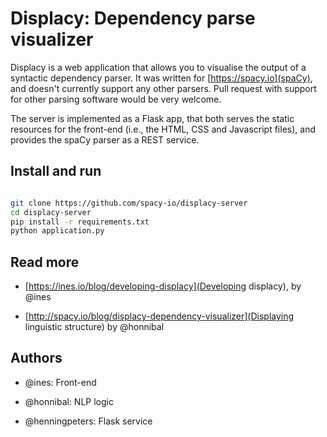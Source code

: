 Displacy: Dependency parse visualizer
=====================================

Displacy is a web application that allows you to visualise the output of
a syntactic dependency parser. It was written for [https://spacy.io](spaCy), and
doesn't currently support any other parsers. Pull request with support for
other parsing software would be very welcome.

The server is implemented as a Flask app, that both serves the static resources
for the front-end (i.e., the HTML, CSS and Javascript files), and provides
the spaCy parser as a REST service.

Install and run
---------------

```bash

git clone https://github.com/spacy-io/displacy-server
cd displacy-server
pip install -r requirements.txt
python application.py
```

Read more
---------

* [https://ines.io/blog/developing-displacy](Developing displacy), by @ines

* [http://spacy.io/blog/displacy-dependency-visualizer](Displaying linguistic structure) by @honnibal

Authors
-------

* @ines: Front-end

* @honnibal: NLP logic

* @henningpeters: Flask service
